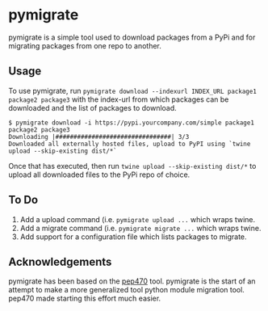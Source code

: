 # pymigrate

pymigrate is a simple tool used to download packages from a PyPi and for
migrating packages from one repo to another.


## Usage

To use pymigrate, run ```pymigrate download --indexurl INDEX_URL package1 package2 package3```
with the index-url from which packages can be downloaded and the list of packages
to download.

```
$ pymigrate download -i https://pypi.yourcompany.com/simple package1 package2 package3
Downloading |################################| 3/3
Downloaded all externally hosted files, upload to PyPI using `twine upload --skip-existing dist/*`
```

Once that has executed, then run ```twine upload --skip-existing dist/*```
to upload all downloaded files to the PyPi repo of choice.


## To Do

1. Add a upload command (i.e. `pymigrate upload ...` which wraps twine.
1. Add a migrate command (i.e. `pymigrate migrate ...` which wraps twine.
1. Add support for a configuration file which lists packages to migrate.


## Acknowledgements

pymigrate has been based on the [pep470](https://github.com/pypa/pep470) tool.
pymigrate is the start of an attempt to make a more generalized tool python
module migration tool.  pep470 made starting this effort much easier.
